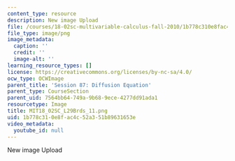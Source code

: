```yaml
---
content_type: resource
description: New image Upload
file: /courses/18-02sc-multivariable-calculus-fall-2010/1b778c310e8fac4c52a351b89631653e_MIT18_02SC_L29Brds_11.png
file_type: image/png
image_metadata:
  caption: ''
  credit: ''
  image-alt: ''
learning_resource_types: []
license: https://creativecommons.org/licenses/by-nc-sa/4.0/
ocw_type: OCWImage
parent_title: 'Session 87: Diffusion Equation'
parent_type: CourseSection
parent_uid: 7564bb64-749a-9b68-9ece-4277dd91ada1
resourcetype: Image
title: MIT18_02SC_L29Brds_11.png
uid: 1b778c31-0e8f-ac4c-52a3-51b89631653e
video_metadata:
  youtube_id: null
---
```

New image Upload